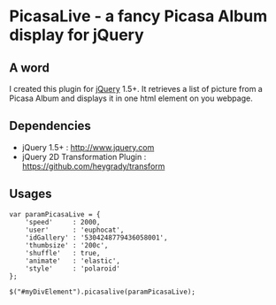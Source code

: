 PicasaLive - a fancy Picasa Album display for jQuery
====================================================

A word
--------------------------------------

I created this plugin for [jQuery](http://www.jquery.com) 1.5+. It retrieves a list of picture from a Picasa Album and displays it in one html element on you webpage.


Dependencies
--------------------------------------

 - jQuery 1.5+ : http://www.jquery.com
 - jQuery 2D Transformation Plugin : https://github.com/heygrady/transform


Usages
--------------------------------------

	var paramPicasaLive = {
		'speed'		: 2000,
		'user'		: 'euphocat',
		'idGallery' : '5304248779436058001',
		'thumbsize'	: '200c',
		'shuffle'	: true,
		'animate'	: 'elastic',
		'style'		: 'polaroid'
	};
	
	$("#myDivElement").picasalive(paramPicasaLive);
